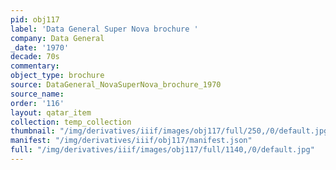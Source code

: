 ```yaml
---
pid: obj117
label: 'Data General Super Nova brochure '
company: Data General
_date: '1970'
decade: 70s
commentary: 
object_type: brochure
source: DataGeneral_NovaSuperNova_brochure_1970
source_name: 
order: '116'
layout: qatar_item
collection: temp_collection
thumbnail: "/img/derivatives/iiif/images/obj117/full/250,/0/default.jpg"
manifest: "/img/derivatives/iiif/obj117/manifest.json"
full: "/img/derivatives/iiif/images/obj117/full/1140,/0/default.jpg"
---
```

